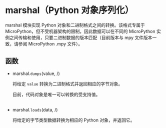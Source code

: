 # marshal（Python 对象序列化）

marshal 模块实现 Python 对象和二进制格式之间的转换。该格式专属于 MicroPython，但不受机器架构的限制，因此数据可以在不同的 MicroPython 实例之间传输和使用，只要二进制数据的版本匹配（目前版本与 mpy 文件版本一致，请参阅 MicroPython .mpy 文件）。

## 函数

- marshal.`dumps`(value, /)

  将给定 `value` 转换为二进制格式并返回相应的字节对象。

  目前，代码对象是唯一可以转换的受支持值。
<br><br>

- marshal.`loads`(data, /)

  将给定的字节类型数据转换为相应的 Python 对象，并返回它。
  
